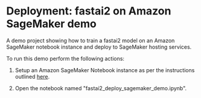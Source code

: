 # Deployment: fastai2 on Amazon SageMaker demo

A demo project showing how to train a fastai2 model on an Amazon SageMaker notebook instance and deploy to SageMaker hosting services.

To run this demo perform the following actions:

1. Setup an Amazon SageMaker Notebook instance as per the instructions outlined [here](https://forums.fast.ai/t/platform-amazon-sagemaker-aws/66020).

2. Open the notebook named "fastai2_deploy_sagemaker_demo.ipynb".
